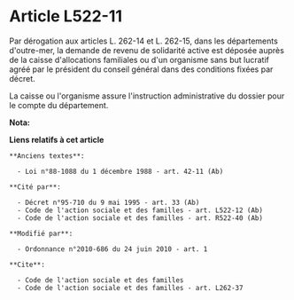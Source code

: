 # Article L522-11

Par dérogation aux articles L. 262-14 et L. 262-15, dans les départements d'outre-mer, la demande de revenu de solidarité
active est déposée auprès de la caisse d'allocations familiales ou d'un organisme sans but lucratif agréé par le président du
conseil général dans des conditions fixées par décret.

La caisse ou l'organisme assure l'instruction administrative du dossier pour le compte du département.

**Nota:**



**Liens relatifs à cet article**

	**Anciens textes**:

	  - Loi n°88-1088 du 1 décembre 1988 - art. 42-11 (Ab)

	**Cité par**:

	  - Décret n°95-710 du 9 mai 1995 - art. 33 (Ab)
	  - Code de l'action sociale et des familles - art. L522-12 (Ab)
	  - Code de l'action sociale et des familles - art. R522-40 (Ab)

	**Modifié par**:

	  - Ordonnance n°2010-686 du 24 juin 2010 - art. 1

	**Cite**:

	  - Code de l'action sociale et des familles
	  - Code de l'action sociale et des familles - art. L262-37
